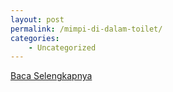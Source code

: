 ```yaml
---
layout: post
permalink: /mimpi-di-dalam-toilet/
categories:
    - Uncategorized
---
```


[Baca Selengkapnya](/04)